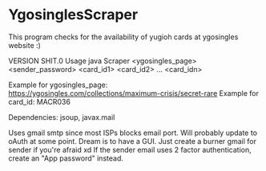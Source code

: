 # YgosinglesScraper
This program checks for the availability of yugioh cards at ygosingles website :)

VERSION SHIT.0
Usage java Scraper <ygosingles_page> <recipient> <sender> <sender_password> <card_id1> <card_id2> ... <card_idn>

Example for ygosingles_page: https://ygosingles.com/collections/maximum-crisis/secret-rare
Example for card_id: MACR036

Dependencies: jsoup, javax.mail

Uses gmail smtp since most ISPs blocks email port.
Will probably update to oAuth at some point.
Dream is to have a GUI.
Just create a burner gmail for sender if you're afraid xd
If the sender email uses 2 factor authentication, create an "App password" instead.
